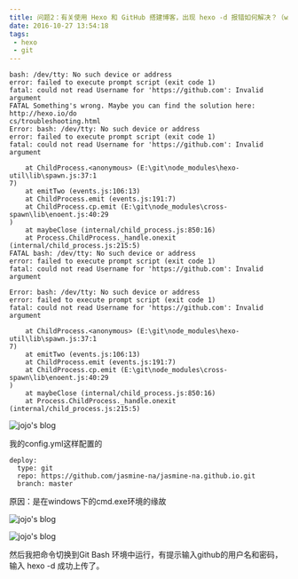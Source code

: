 ```yaml
---
title: 问题2：有关使用 Hexo 和 GitHub 搭建博客，出现 hexo -d 报错如何解决？（windows下）
date: 2016-10-27 13:54:18
tags:
 - hexo
 - git
---
```


```
bash: /dev/tty: No such device or address
error: failed to execute prompt script (exit code 1)
fatal: could not read Username for 'https://github.com': Invalid argument
FATAL Something's wrong. Maybe you can find the solution here: http://hexo.io/do
cs/troubleshooting.html
Error: bash: /dev/tty: No such device or address
error: failed to execute prompt script (exit code 1)
fatal: could not read Username for 'https://github.com': Invalid argument

    at ChildProcess.<anonymous> (E:\git\node_modules\hexo-util\lib\spawn.js:37:1
7)
    at emitTwo (events.js:106:13)
    at ChildProcess.emit (events.js:191:7)
    at ChildProcess.cp.emit (E:\git\node_modules\cross-spawn\lib\enoent.js:40:29
)
    at maybeClose (internal/child_process.js:850:16)
    at Process.ChildProcess._handle.onexit (internal/child_process.js:215:5)
FATAL bash: /dev/tty: No such device or address
error: failed to execute prompt script (exit code 1)
fatal: could not read Username for 'https://github.com': Invalid argument

Error: bash: /dev/tty: No such device or address
error: failed to execute prompt script (exit code 1)
fatal: could not read Username for 'https://github.com': Invalid argument

    at ChildProcess.<anonymous> (E:\git\node_modules\hexo-util\lib\spawn.js:37:1
7)
    at emitTwo (events.js:106:13)
    at ChildProcess.emit (events.js:191:7)
    at ChildProcess.cp.emit (E:\git\node_modules\cross-spawn\lib\enoent.js:40:29
)
    at maybeClose (internal/child_process.js:850:16)
    at Process.ChildProcess._handle.onexit (internal/child_process.js:215:5)
```
![jojo's blog](http://img.blog.csdn.net/20161026175323201)


我的config.yml这样配置的

```
deploy:
  type: git
  repo: https://github.com/jasmine-na/jasmine-na.github.io.git
  branch: master
```

原因：是在windows下的cmd.exe环境的缘故

![jojo's blog](http://img.blog.csdn.net/20161026175411418)

![jojo's blog](http://img.blog.csdn.net/20161026175421827)

然后我把命令切换到Git Bash 环境中运行，有提示输入github的用户名和密码，输入 hexo -d 成功上传了。